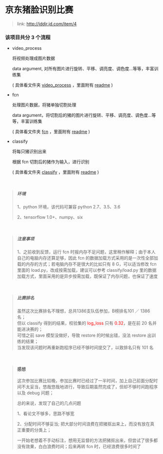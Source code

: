 # 京东猪脸识别比赛

> link: http://jddjr.jd.com/item/4

### 该项目共分 3 个流程

- video_process

    将视频处理成图片数据

    data argument, 对所有图片进行旋转、平移、调亮度、调色度...等等，丰富训练集

    ( 具体看文件夹 [video_process](video_process) ，里面附有 [readme](video_process/readme.md) )

- fcn

    处理图片数据，将猪单独切割处理

    data argument，将切割后的猪的图片进行旋转、平移、调亮度、调色度...等等，丰富训练集

    ( 具体看文件夹 [fcn](fcn) ，里面附有 [readme](fcn/readme.md) )

- classify

    将每只猪识别出来

    根据 fcn 切割后的猪作为输入，进行识别

    ( 具体看文件夹 [classify](classify) ，里面附有 [readme](classify/readme.md) )

<br>

>##### 环境
> 1、python 环境，该代码可兼容 python 2.7、3.5、3.6
>
> 2、tensorflow 1.0+、numpy、six

<br>

>##### 注意事项
> 1、之前收到反馈，运行 fcn 时报内存不足问题，这里稍作解释；由于本人自己的电脑内存还算足够，因此 fcn 的数据加载方式采用的是一次性全部加载的内存的方式；若电脑内存不是很大的比如只有 8 G，可以适当修改 fcn 里面的 load.py，改成按需加载，建议可以参考 classify/load.py 里的数据加载方式，里面采用的是异步按需加载，既保证了内存问题，也保证了速度

<br>

>##### 比赛排名
> 虽然这次比赛排名不理想，总共1386支队伍参加，B榜排名101 ／ 1386 名；<br>
但以 classify 得到的结果，校验集的 <strong style="color: red; font-weight: normal;">log_loss</strong> 只有 <strong style="color: red; font-weight: normal;">0.32</strong>，是在前 20 名并能进决赛的；<br>可惜之前 save 模型没做好，导致 restore 的时候出错，没法 restore 出训练的结果；<br>当发现该问题时再重新跑程序已经不够时间提交了，以致排名只有 101 名
>

<br>

>#### 感想
> 这次参加比赛比较晚，参加比赛时已经过了一半时间，加上自己前面分配时间不太妥当，悠哉悠哉地进行，导致后期虽然完成了，但却不够时间跑程序以及 debug 问题；
>
> 总的来说，发现了自己的几点问题
>
> 1、看论文不够多，思路不够宽
>
> 2、分配时间不够妥当; 把大部分时间浪费在把猪抠出来上，而没有放在真正重要的分类上；
>
> 一开始老想着不手动标注，想用无监督的方法把猪抠出来，但尝试了很多都没有效果，白白浪费时间；后来再转 fcn 时，已经浪费很多时间了
